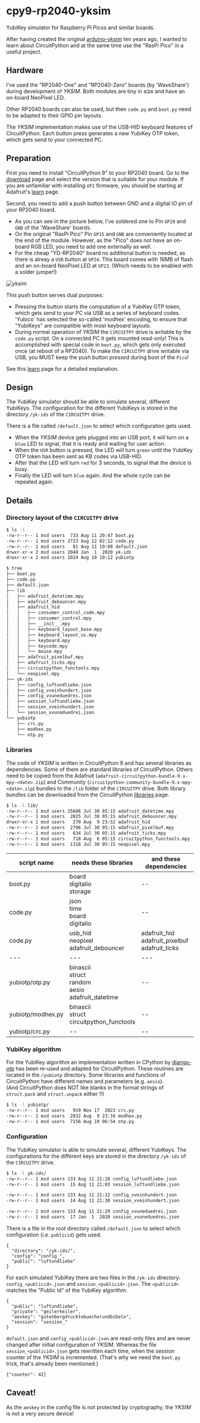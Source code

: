 # cpy9-rp2040-yksim
YubiKey simulator for Raspberry Pi Picos and similar boards.

After having created the original [arduino-yksim](https://github.com/pagong/arduino-yksim) ten years ago,
I wanted to learn about CircuitPython and at the same time use the "RasPi Pico" in a useful project.


## Hardware
I've used the "RP2040-One" and "RP2040-Zero" boards (by 'WaveShare') during development of _YKSIM_.
Both modules are tiny in size and have an on-board NeoPixel LED.

Other RP2040 boards can also be used, but then `code.py` and `boot.py` need to be adapted to their GPIO pin layouts.

The _YKSIM_ implementation makes use of the USB-HID keyboard features of CircuitPython.
Each button press generates a new YubiKey OTP token, which gets send to your connected PC.


## Preparation
First you need to install "CircuitPython 9" to your RP2040 board. Go to the [download](https://circuitpython.org/downloads)
page and select the version that is suitable for your module. If you are unfamiliar with installing `UF2` firmware,
you should be starting at Adafruit's [learn](https://learn.adafruit.com/welcome-to-circuitpython/installing-circuitpython) page.

Second, you need to add a push button between GND and a digital IO pin of your RP2040 board.
- As you can see in the picture below, I've soldered one to Pin `GP29` and `GND` of the 'WaveShare' boards.
- On the original "RasPi Pico" Pin `GP15` and `GND` are conveniently located at the end of the module.
However, as the "Pico" does not have an on-board RGB LED, you need to add one externally as well.
- For the cheap "YD-RP2040" board no additional button is needed, as there is alreay a `USR` button at `GP24`.
This board comes with 16MB of flash and an on-board NeoPixel LED at `GP23`. (Which needs to be enabled with a solder jumper!)

![yksim](otp-keys-01.jpg)


This push button serves dual purposes:
- Pressing the button starts the computation of a YubiKey OTP token, which gets send to your PC via USB as a series of keyboard codes.
'Yubico' has selected the so-called 'modhex' encoding, to ensure that "YubiKeys" are compatible with most keyboard layouts.
- During normal operation of _YKSIM_ the `CIRCUITPY` drive is writable by the `code.py` script. On a connected PC it gets mounted read-only!
This is accomplished with special code in `boot.py`, which gets only executed once (at reboot of a RP2040).
To make the `CIRCUITPY` drive writable via USB, you MUST keep the push button _pressed_ during boot of the `Pico`!

See this [learn](https://learn.adafruit.com/circuitpython-essentials/circuitpython-storage) page for a detailed explanation.


## Design
The YubiKey simulator should be able to simulate several, different YubiKeys.
The configuration for the different YubiKeys is stored in the directory `/yk-ids` of the `CIRCUITPY` drive.

There is a file called `/default.json` to select which configuration gets used.

- When the _YKSIM_ device gets plugged into an USB port, it will turn on a `blue` LED to signal, that it is ready and waiting for user action.
- When the `USR` button is pressed, the LED will turn `green` until the YubiKey OTP token has been sent as KB codes via USB-HID.
- After that the LED will turn `red` for 3 seconds, to signal that the device is busy.
- Finally the LED will turn `blue` again. And the whole cycle can be repeated again.


## Details
### Directory layout of the `CIRCUITPY` drive

``` bash
$ ls -l
-rw-r--r-- 1 msd users  733 Aug 11 20:47 boot.py
-rw-r--r-- 1 msd users 2723 Aug 12 02:12 code.py
-rw-r--r-- 1 msd users   81 Aug 11 19:08 default.json
drwxr-xr-x 2 msd users 2048 Jan  1  2020 yk-ids
drwxr-xr-x 2 msd users 1024 Aug 10 10:12 yubiotp

$ tree
├── boot.py
├── code.py
├── default.json
├── lib
│   ├── adafruit_datetime.mpy
│   ├── adafruit_debouncer.mpy
│   ├── adafruit_hid
│   │   ├── consumer_control_code.mpy
│   │   ├── consumer_control.mpy
│   │   ├── __init__.mpy
│   │   ├── keyboard_layout_base.mpy
│   │   ├── keyboard_layout_us.mpy
│   │   ├── keyboard.mpy
│   │   ├── keycode.mpy
│   │   └── mouse.mpy
│   ├── adafruit_pixelbuf.mpy
│   ├── adafruit_ticks.mpy
│   ├── circuitpython_functools.mpy
│   └── neopixel.mpy
├── yk-ids
│   ├── config_luftundliebe.json
│   ├── config_vveinhundert.json
│   ├── config_vvuneduedrei.json
│   ├── session_luftundliebe.json
│   ├── session_vveinhundert.json
│   └── session_vvuneduedrei.json
└── yubiotp
    ├── crc.py
    ├── modhex.py
    └── otp.py
```

### Libraries
The code of _YKSIM_ is written in CircuitPython 9 and has several libraries as dependencies. Some of them are standard libraries 
of CircuitPython. Others need to be copied from the Adafruit (`adafruit-circuitpython-bundle-9.x-mpy-<date>.zip`) and 
Community (`circuitpython-community-bundle-9.x-mpy-<date>.zip`) bundles to the `/lib` folder of the `CIRCUITPY` drive.
Both library bundles can be downloaded from the CircuitPython [libraries](https://circuitpython.org/libraries) page.

``` bash
$ ls -l lib/
-rw-r--r-- 1 msd users 15686 Jul 30 05:15 adafruit_datetime.mpy
-rw-r--r-- 1 msd users  2025 Jul 30 05:15 adafruit_debouncer.mpy
drwxr-xr-x 1 msd users   270 Aug  9 23:52 adafruit_hid
-rw-r--r-- 1 msd users  2796 Jul 30 05:15 adafruit_pixelbuf.mpy
-rw-r--r-- 1 msd users   634 Jul 30 05:15 adafruit_ticks.mpy
-rw-r--r-- 1 msd users   718 Aug  6 05:15 circuitpython_functools.mpy
-rw-r--r-- 1 msd users  1318 Jul 30 05:15 neopixel.mpy
```

| script name | needs these libraries | and these dependencies |
| --- | --- | --- |
| boot.py | board<br>digitalio<br>storage | -- |
| code.py | json<br>time<br>board<br>digitalio | -- |
| code.py | usb_hid<br>neopixel<br>adafruit_debouncer | adafruit_hid<br>adafruit_pixelbuf<br>adafruit_ticks |
| --- | --- | --- |
| yubiotp/otp.py | binascii<br>struct<br>random<br>aesio<br>adafruit_datetime | -- |
| yubiotp/modhex.py | binascii<br>struct<br>circuitpython_functools | -- |
| yubiotp/crc.py | -- | -- |

### YubiKey algorithm
For the YubiKey algorithm an implementation written in CPython by [django-otp](https://github.com/django-otp/yubiotp)
has been re-used and adapted for CircuitPython. These routines are located in the `/yubiotp` directory.
Some libraries and functions of CircuitPython have different names and parameters (e.g. `aesio`).  
(And CircuitPython does NOT like blanks in the format strings of `struct.pack` and `struct.unpack` either !!)

``` bash
$ ls -l yubiotp/
-rw-r--r-- 1 msd users   919 Nov 17  2023 crc.py
-rw-r--r-- 1 msd users  2832 Aug  9 23:16 modhex.py
-rw-r--r-- 1 msd users  7156 Aug 10 06:54 otp.py
```

### Configuration
The YubiKey simulator is able to simulate several, different YubiKeys.
The configurations for the different keys are stored in the directory `/yk-ids` of the `CIRCUITPY` drive.
``` bash
$ ls -l yk-ids/
-rw-r--r-- 1 msd users 133 Aug 11 21:28 config_luftundliebe.json
-rw-r--r-- 1 msd users  15 Aug 11 21:03 session_luftundliebe.json

-rw-r--r-- 1 msd users 133 Aug 11 21:22 config_vveinhundert.json
-rw-r--r-- 1 msd users  14 Aug 11 21:38 session_vveinhundert.json

-rw-r--r-- 1 msd users 133 Aug 11 21:29 config_vvuneduedrei.json
-rw-r--r-- 1 msd users  17 Jan  1  2020 session_vvuneduedrei.json
```

There is a file in the root directory called `/default.json` to select which configuration (i.e. `publicid`) gets used.
```
{
  "directory": "/yk-ids/",
  "config": "config_",
  "public": "luftundliebe"
}
```

For each simulated YubiKey there are two files in the `/yk-ids` directory: `config_<publicid>.json` and `session_<publicid>.json`.
The `<publicid>` matches the "Public Id" of the YubiKey algorithm.
```
{
  "public": "luftundliebe",
  "private": "geilerkeiler",
  "aeskey": "gutenbergdrucktebuecherundbibeln",
  "session": "session_"
}
```

`default.json` and `config_<publicid>.json` are read-only files and are never changed after initial configuration of _YKSIM_.
Whereas the file `session_<publicid>.json` gets rewritten each time, when the session counter of the _YKSIM_ is incremented.
(That's why we need the `boot.py` trick, that's already been mentioned.)
```
{"counter": 42}
```

## Caveat!
As the `aeskey` in the config file is not protected by cryptography, the _YKSIM_ is not a very secure device!

